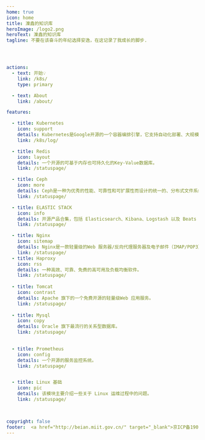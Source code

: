 ```yaml
---
home: true
icon: home
title: 濼鑫的知识库
heroImage: /logo2.png
heroText: 濼鑫的知识库
tagline: 不要在该奋斗的年纪选择安逸，在这记录了我成长的脚步.




actions:
  - text: 开始💡
    link: /k8s/
    type: primary

  - text: About
    link: /about/

features:

  - title: Kubernetes
    icon: support
    details: Kubernetes是Google开源的一个容器编排引擎，它支持自动化部署、大规模可伸缩、应用容器化管理。
    link: /k8s/log/

  - title: Redis 
    icon: layout
    details: 一个开源的可基于内存也可持久化的Key-Value数据库。
    link: /statuspage/

  - title: Ceph
    icon: more
    details: Ceph是一种为优秀的性能、可靠性和可扩展性而设计的统一的、分布式文件系统。
    link: /statuspage/

  - title: ELASTIC STACK
    icon: info
    details: 开源产品合集，包括 Elasticsearch、Kibana、Logstash 以及 Beats 等
    link: /statuspage/

  - title: Nginx
    icon: sitemap
    details: Nginx是一款轻量级的Web 服务器/反向代理服务器及电子邮件（IMAP/POP3）代理服务器
    link: /statuspage/
  - title: Haproxy
    icon: rss
    details: 一种高效、可靠、免费的高可用及负载均衡软件。
    link: /statuspage/
	
  - title: Tomcat
    icon: contrast
    details: Apache 旗下的一个免费开源的轻量级Web 应用服务。
    link: /statuspage/
	
  - title: Mysql
    icon: copy
    details: Oracle 旗下最流行的关系型数据库。
    link: /statuspage/
	

  - title: Prometheus
    icon: config
    details: 一个开源的服务监控系统。
    link: /statuspage/


  - title: Linux 基础
    icon: pic
    details: 该模块主要介绍一些关于 Linux 运维过程中的问题。
    link: /statuspage/

  

copyright: false
footer:  <a href="http://beian.miit.gov.cn/" target="_blank">京ICP备19033045号-1 </a> |  Copyright © 2023 Ryan's Notebook
---
```



